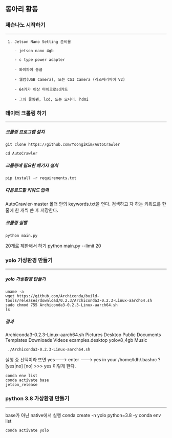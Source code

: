 ## 동아리 활동

### 제슨나노 시작하기
***
     1. Jetson Nano Setting 준비물
  
        - jetson nano 4gb
  
        - c type power adapter
  
        - 와이파이 동글
  
        - 웹캠(USB Camera), 또는 CSI Camera (라즈베리파이 V2)
  
        - 64기가 이상 마이크로sd카드
  
        - 그외 쿨링펜, lcd, 또는 모니터. hdmi
### 데이터 크롤링 하기
***

##### 크롤링 프로그램 설치
    git clone https://github.com/YoongiKim/AutoCrawler

    cd AutoCrawler
##### 크롤링에 필요한 패키지 설치
    pip install -r requirements.txt
##### 다운로드할 키워드 입력
AutoCrawler-master 폴더 안의 keywords.txt을 연다.
검색하고 자 하는 키워드를 한 줄에 한 개씩 쓴 후 저장한다.
##### 크롤링 실행
    python main.py
20개로 제한해서 하기
    python main.py --limit 20

### yolo 가상환경 만들기
***
##### yolo 가상환경 만들기
    uname -a
    wget https://github.com/Archiconda/build-tools/releases/download/0.2.3/Archiconda3-0.2.3-Linux-aarch64.sh
    sudo chmod 755 Archiconda3-0.2.3-Linux-aarch64.sh
    ls
##### 결과

  Archiconda3-0.2.3-Linux-aarch64.sh Pictures Desktop Public Documents Templates Downloads Videos examples.desktop yolov8_4gb Music

     ./Archiconda3-0.2.3-Linux-aarch64.sh
실행 중 선택이라 뜨면
yes---> enter ---> yes in your /home/ldh/.bashrc ? [yes|no] [no] >>> yes
이렇게 한다.

    conda env list
    conda activate base
    jetson_release 

    
### python 3.8 가상환경 만들기
***
base가 아닌 native에서 실행
    conda create -n yolo python=3.8 -y
    conda env list

    conda activate yolo

 
